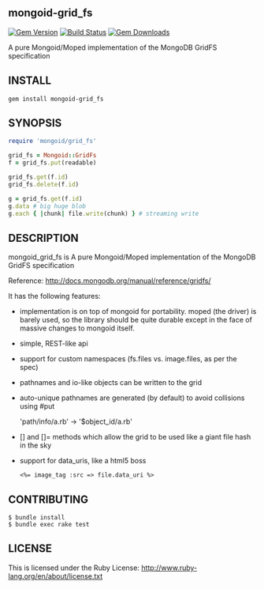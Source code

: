 mongoid-grid_fs
---------------

[![Gem Version](https://img.shields.io/gem/v/mongoid-grid_fs.svg)](https://rubygems.org/gems/mongoid-grid_fs)
[![Build Status](https://travis-ci.org/mongoid/mongoid-grid_fs.svg)](https://travis-ci.org/mongoid/mongoid-grid_fs)
[![Gem Downloads](https://img.shields.io/gem/dt/mongoid-grid_fs.svg)](https://rubygems.org/gems/mongoid-grid_fs)

A pure Mongoid/Moped implementation of the MongoDB GridFS specification

INSTALL
-------

```
gem install mongoid-grid_fs
```


SYNOPSIS
--------

```ruby
require 'mongoid/grid_fs'

grid_fs = Mongoid::GridFs
f = grid_fs.put(readable)

grid_fs.get(f.id)
grid_fs.delete(f.id)

g = grid_fs.get(f.id)
g.data # big huge blob
g.each { |chunk| file.write(chunk) } # streaming write

```

DESCRIPTION
-----------

mongoid_grid_fs is A pure Mongoid/Moped implementation of the MongoDB GridFS specification

Reference: http://docs.mongodb.org/manual/reference/gridfs/

It has the following features:

- implementation is on top of mongoid for portability.  moped (the driver) is
  barely used, so the library should be quite durable except in the face of
  massive changes to mongoid itself.

- simple, REST-like api

- support for custom namespaces (fs.files vs. image.files, as per the spec)

- pathnames and io-like objects can be written to the grid

- auto-unique pathnames are generated (by default) to avoid collisions using #put

    'path/info/a.rb' -> '$object_id/a.rb'

- [] and []= methods which allow the grid to be used like a giant file
  hash in the sky

- support for data_uris, like a html5 boss

    ```erb
    <%= image_tag :src => file.data_uri %>
    ```

CONTRIBUTING
------------

```
$ bundle install
$ bundle exec rake test
```

LICENSE
-------

This is licensed under the Ruby License: http://www.ruby-lang.org/en/about/license.txt
